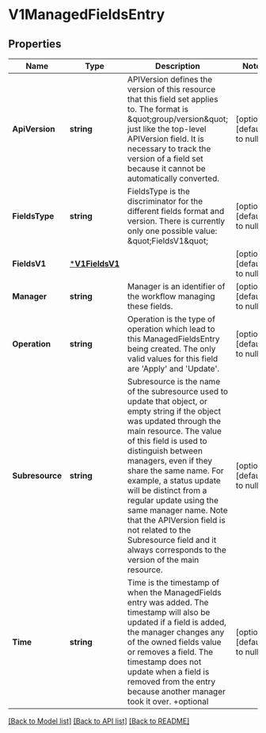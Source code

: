 # V1ManagedFieldsEntry

## Properties
Name | Type | Description | Notes
------------ | ------------- | ------------- | -------------
**ApiVersion** | **string** | APIVersion defines the version of this resource that this field set applies to. The format is \&quot;group/version\&quot; just like the top-level APIVersion field. It is necessary to track the version of a field set because it cannot be automatically converted. | [optional] [default to null]
**FieldsType** | **string** | FieldsType is the discriminator for the different fields format and version. There is currently only one possible value: \&quot;FieldsV1\&quot; | [optional] [default to null]
**FieldsV1** | [***V1FieldsV1**](v1.FieldsV1.md) |  | [optional] [default to null]
**Manager** | **string** | Manager is an identifier of the workflow managing these fields. | [optional] [default to null]
**Operation** | **string** | Operation is the type of operation which lead to this ManagedFieldsEntry being created. The only valid values for this field are &#x27;Apply&#x27; and &#x27;Update&#x27;. | [optional] [default to null]
**Subresource** | **string** | Subresource is the name of the subresource used to update that object, or empty string if the object was updated through the main resource. The value of this field is used to distinguish between managers, even if they share the same name. For example, a status update will be distinct from a regular update using the same manager name. Note that the APIVersion field is not related to the Subresource field and it always corresponds to the version of the main resource. | [optional] [default to null]
**Time** | **string** | Time is the timestamp of when the ManagedFields entry was added. The timestamp will also be updated if a field is added, the manager changes any of the owned fields value or removes a field. The timestamp does not update when a field is removed from the entry because another manager took it over. +optional | [optional] [default to null]

[[Back to Model list]](../README.md#documentation-for-models) [[Back to API list]](../README.md#documentation-for-api-endpoints) [[Back to README]](../README.md)

